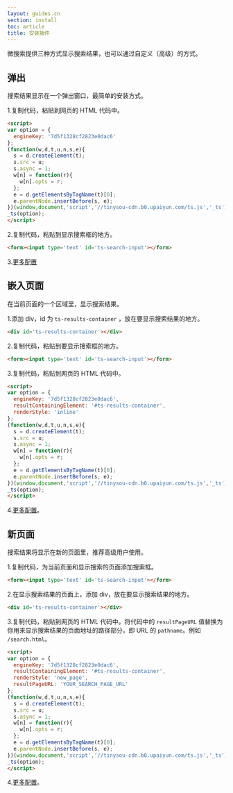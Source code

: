 ```yaml
---
layout: guides.cn
section: install
toc: article
title: 安装插件
---
```


微搜索提供三种方式显示搜索结果，也可以通过自定义（高级）的方式。

## 弹出

搜索结果显示在一个弹出窗口，最简单的安装方式。

1.复制代码，粘贴到网页的 HTML 代码中。

```html
<script>
var option = {
  engineKey: '7d5f1328cf2823e0dac6'
};
(function(w,d,t,u,n,s,e){
  s = d.createElement(t);
  s.src = u;
  s.async = 1;
  w[n] = function(r){
    w[n].opts = r;
  };
  e = d.getElementsByTagName(t)[0];
  e.parentNode.insertBefore(s, e);
})(window,document,'script','//tinysou-cdn.b0.upaiyun.com/ts.js','_ts');
_ts(option);
</script>
```

2.复制代码，粘贴到显示搜索框的地方。

```html
<form><input type='text' id='ts-search-input'></form>
```

3.[更多配置][custom-js]

## 嵌入页面

在当前页面的一个区域里，显示搜索结果。

1.添加 div，id 为 `ts-results-container` ，放在要显示搜索结果的地方。

```html
<div id='ts-results-container'></div>
```

2.复制代码，粘贴到要显示搜索框的地方。

```html
<form><input type='text' id='ts-search-input'></form>
```

3.复制代码，粘贴到网页的 HTML 代码中。

```html
<script>
var option = {
  engineKey: '7d5f1328cf2823e0dac6',
  resultContainingElement: '#ts-results-container',
  renderStyle: 'inline'
};
(function(w,d,t,u,n,s,e){
  s = d.createElement(t);
  s.src = u;
  s.async = 1;
  w[n] = function(r){
    w[n].opts = r;
  };
  e = d.getElementsByTagName(t)[0];
  e.parentNode.insertBefore(s, e);
})(window,document,'script','//tinysou-cdn.b0.upaiyun.com/ts.js','_ts');
_ts(option);
</script>
```

4.[更多配置][custom-js]。

## 新页面

搜索结果将显示在新的页面里，推荐高级用户使用。

1.复制代码，为当前页面和显示搜索的页面添加搜索框。

```html
<form><input type='text' id='ts-search-input'></form>
```

2.在显示搜索结果的页面上，添加 div，放在要显示搜索结果的地方。

```html
<div id='ts-results-container'></div>
```

3.复制代码，粘贴到网页的 HTML 代码中。将代码中的 `resultPageURL` 值替换为你用来显示搜索结果的页面地址的路径部分，即 URL 的 `pathname`。例如 `/search.html`。

```html
<script>
var option = {
  engineKey: '7d5f1328cf2823e0dac6',
  resultContainingElement: '#ts-results-container',
  renderStyle: 'new_page',
  resultPageURL: 'YOUR_SEARCH_PAGE_URL'
};
(function(w,d,t,u,n,s,e){
  s = d.createElement(t);
  s.src = u;
  s.async = 1;
  w[n] = function(r){
    w[n].opts = r;
  };
  e = d.getElementsByTagName(t)[0];
  e.parentNode.insertBefore(s, e);
})(window,document,'script','//tinysou-cdn.b0.upaiyun.com/ts.js','_ts');
_ts(option);
</script>
```

4.[更多配置][custom-js]。

[resource_structure]:resource_structure.png
[add-domain]:add-domain.png
[field_types]:/v1/overview.html#3-Field-Types
[search_api]:/v1/searching.html
[custom-js]:/guides/custom-search.html

